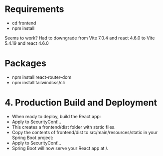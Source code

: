 # Requirements

- cd frontend
- npm install

Seems to work? Had to downgrade from Vite 7.0.4 and react 4.6.0 to Vite 5.4.19 and react 4.6.0

# Packages

- npm install react-router-dom
- npm install tailwindcss/cli

# 4. Production Build and Deployment
- When ready to deploy, build the React app:
- Apply to SecurityConf...
- This creates a frontend/dist folder with static files.
- Copy the contents of frontend/dist to src/main/resources/static in your Spring Boot project:
- Apply to SecurityConf...
- Spring Boot will now serve your React app at /.